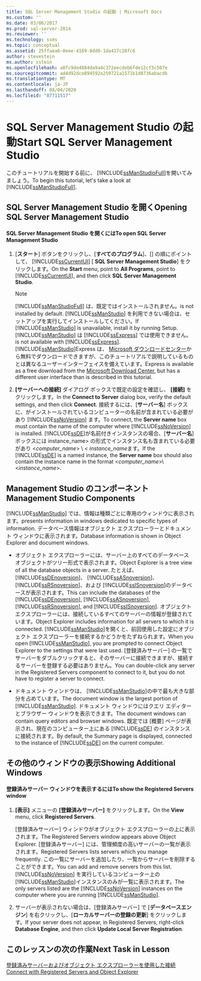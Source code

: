 ```yaml
---
title: SQL Server Management Studio の起動 | Microsoft Docs
ms.custom: ''
ms.date: 03/06/2017
ms.prod: sql-server-2014
ms.reviewer: ''
ms.technology: ssms
ms.topic: conceptual
ms.assetid: 25ffaea6-0eee-4169-8dd0-1da417c28fc6
author: stevestein
ms.author: sstein
ms.openlocfilehash: a8fc9de4884da9a4c372eecdeb6fde12cf3c507e
ms.sourcegitcommit: ad4d92dce894592a259721a1571b1d8736abacdb
ms.translationtype: MT
ms.contentlocale: ja-JP
ms.lasthandoff: 08/04/2020
ms.locfileid: "87711517"
---
```

# <a name="start-sql-server-management-studio"></a><span data-ttu-id="9c5a8-102">SQL Server Management Studio の起動</span><span class="sxs-lookup"><span data-stu-id="9c5a8-102">Start SQL Server Management Studio</span></span>
  <span data-ttu-id="9c5a8-103">このチュートリアルを開始する前に、 [!INCLUDE[ssManStudioFull](../../includes/ssmanstudiofull-md.md)]を開いてみましょう。</span><span class="sxs-lookup"><span data-stu-id="9c5a8-103">To begin this tutorial, let's take a look at [!INCLUDE[ssManStudioFull](../../includes/ssmanstudiofull-md.md)].</span></span>  
  
## <a name="opening-sql-server-management-studio"></a><span data-ttu-id="9c5a8-104">SQL Server Management Studio を開く</span><span class="sxs-lookup"><span data-stu-id="9c5a8-104">Opening SQL Server Management Studio</span></span>  
  
#### <a name="to-open-sql-server-management-studio"></a><span data-ttu-id="9c5a8-105">SQL Server Management Studio を開くには</span><span class="sxs-lookup"><span data-stu-id="9c5a8-105">To open SQL Server Management Studio</span></span>  
  
1.  <span data-ttu-id="9c5a8-106">[**スタート**] ボタンをクリックし、[**すべてのプログラム**]、[] の順にポイントして、 [!INCLUDE[ssCurrentUI](../../includes/sscurrentui-md.md)] [ **SQL Server Management Studio**] をクリックします。</span><span class="sxs-lookup"><span data-stu-id="9c5a8-106">On the **Start** menu, point to **All Programs**, point to [!INCLUDE[ssCurrentUI](../../includes/sscurrentui-md.md)], and then click **SQL Server Management Studio**.</span></span>  
  
    > [!NOTE]  
    >  [!INCLUDE[ssManStudioFull](../../includes/ssmanstudiofull-md.md)] <span data-ttu-id="9c5a8-107">は、既定ではインストールされません。</span><span class="sxs-lookup"><span data-stu-id="9c5a8-107">is not installed by default.</span></span> <span data-ttu-id="9c5a8-108">[!INCLUDE[ssManStudio](../../includes/ssmanstudio-md.md)] を利用できない場合は、セットアップを実行してインストールしてください。</span><span class="sxs-lookup"><span data-stu-id="9c5a8-108">If [!INCLUDE[ssManStudio](../../includes/ssmanstudio-md.md)] is unavailable, install it by running Setup.</span></span> [!INCLUDE[ssManStudio](../../includes/ssmanstudio-md.md)] <span data-ttu-id="9c5a8-109">は [!INCLUDE[ssExpress](../../includes/ssexpress-md.md)] では使用できません。</span><span class="sxs-lookup"><span data-stu-id="9c5a8-109">is not available with [!INCLUDE[ssExpress](../../includes/ssexpress-md.md)].</span></span> [!INCLUDE[ssManStudio](../../includes/ssmanstudio-md.md)]<span data-ttu-id="9c5a8-110">Express は、 [Microsoft ダウンロードセンター](https://www.microsoft.com/download/details.aspx?id=14630)から無料でダウンロードできますが、このチュートリアルで説明しているものとは異なるユーザーインターフェイスを備えています。</span><span class="sxs-lookup"><span data-stu-id="9c5a8-110">Express is available as a free download from the [Microsoft Download Center](https://www.microsoft.com/download/details.aspx?id=14630), but has a different user interface than is described in this tutorial.</span></span>  
  
2.  <span data-ttu-id="9c5a8-111">**[サーバーへの接続]** ダイアログ ボックスで既定の設定を確認し、 **[接続]** をクリックします。</span><span class="sxs-lookup"><span data-stu-id="9c5a8-111">In the **Connect to Server** dialog box, verify the default settings, and then click **Connect**.</span></span> <span data-ttu-id="9c5a8-112">接続するには、[**サーバー名**] ボックスに、がインストールされているコンピューターの名前が含まれている必要があり [!INCLUDE[ssNoVersion](../../includes/ssnoversion-md.md)] ます。</span><span class="sxs-lookup"><span data-stu-id="9c5a8-112">To connect, the **Server name** box must contain the name of the computer where [!INCLUDE[ssNoVersion](../../includes/ssnoversion-md.md)] is installed.</span></span> <span data-ttu-id="9c5a8-113">[!INCLUDE[ssDE](../../includes/ssde-md.md)]が名前付きインスタンスの場合、[**サーバー名**] ボックスには instance_name> の形式でインスタンス名も含まれている必要があり \<*computer_name*> \\ < *instance_name*ます。</span><span class="sxs-lookup"><span data-stu-id="9c5a8-113">If the [!INCLUDE[ssDE](../../includes/ssde-md.md)] is a named instance, the **Server name** box should also contain the instance name in the format \<*computer_name*>\\<*instance_name*>.</span></span>  
  
## <a name="management-studio-components"></a><span data-ttu-id="9c5a8-114">Management Studio のコンポーネント</span><span class="sxs-lookup"><span data-stu-id="9c5a8-114">Management Studio Components</span></span>  
 [!INCLUDE[ssManStudio](../../includes/ssmanstudio-md.md)] <span data-ttu-id="9c5a8-115">では、情報は種類ごとに専用のウィンドウに表示されます。</span><span class="sxs-lookup"><span data-stu-id="9c5a8-115">presents information in windows dedicated to specific types of information.</span></span> <span data-ttu-id="9c5a8-116">データベース情報はオブジェクト エクスプローラーとドキュメント ウィンドウに表示されます。</span><span class="sxs-lookup"><span data-stu-id="9c5a8-116">Database information is shown in Object Explorer and document windows.</span></span>  
  
-   <span data-ttu-id="9c5a8-117">オブジェクト エクスプローラーには、サーバー上のすべてのデータベース オブジェクトがツリー形式で表示されます。</span><span class="sxs-lookup"><span data-stu-id="9c5a8-117">Object Explorer is a tree view of all the database objects in a server.</span></span> <span data-ttu-id="9c5a8-118">たとえば、 [!INCLUDE[ssDEnoversion](../../includes/ssdenoversion-md.md)]、 [!INCLUDE[ssASnoversion](../../includes/ssasnoversion-md.md)]、 [!INCLUDE[ssRSnoversion](../../includes/ssrsnoversion-md.md)]、および [!INCLUDE[ssISnoversion](../../includes/ssisnoversion-md.md)]のデータベースが表示されます。</span><span class="sxs-lookup"><span data-stu-id="9c5a8-118">This can include the databases of the [!INCLUDE[ssDEnoversion](../../includes/ssdenoversion-md.md)], [!INCLUDE[ssASnoversion](../../includes/ssasnoversion-md.md)], [!INCLUDE[ssRSnoversion](../../includes/ssrsnoversion-md.md)], and [!INCLUDE[ssISnoversion](../../includes/ssisnoversion-md.md)].</span></span> <span data-ttu-id="9c5a8-119">オブジェクト エクスプローラーには、接続しているすべてのサーバーの情報が登録されています。</span><span class="sxs-lookup"><span data-stu-id="9c5a8-119">Object Explorer includes information for all servers to which it is connected.</span></span> <span data-ttu-id="9c5a8-120">[!INCLUDE[ssManStudio](../../includes/ssmanstudio-md.md)]を開くと、前回使用した設定にオブジェクト エクスプローラーを接続するかどうかをたずねられます。</span><span class="sxs-lookup"><span data-stu-id="9c5a8-120">When you open [!INCLUDE[ssManStudio](../../includes/ssmanstudio-md.md)], you are prompted to connect Object Explorer to the settings that were last used.</span></span> <span data-ttu-id="9c5a8-121">[登録済みサーバー] の一覧でサーバーをダブルクリックすると、そのサーバーに接続できますが、接続するサーバーを登録する必要はありません。</span><span class="sxs-lookup"><span data-stu-id="9c5a8-121">You can double-click any server in the Registered Servers component to connect to it, but you do not have to register a server to connect.</span></span>  
  
-   <span data-ttu-id="9c5a8-122">ドキュメント ウィンドウは、 [!INCLUDE[ssManStudio](../../includes/ssmanstudio-md.md)]の中で最も大きな部分を占めています。</span><span class="sxs-lookup"><span data-stu-id="9c5a8-122">The document window is the largest portion of [!INCLUDE[ssManStudio](../../includes/ssmanstudio-md.md)].</span></span> <span data-ttu-id="9c5a8-123">ドキュメント ウィンドウにはクエリ エディターとブラウザー ウィンドウを表示できます。</span><span class="sxs-lookup"><span data-stu-id="9c5a8-123">The document windows can contain query editors and browser windows.</span></span> <span data-ttu-id="9c5a8-124">既定では [概要] ページが表示され、現在のコンピューター上にある [!INCLUDE[ssDE](../../includes/ssde-md.md)] のインスタンスに接続されます。</span><span class="sxs-lookup"><span data-stu-id="9c5a8-124">By default, the Summary page is displayed, connected to the instance of [!INCLUDE[ssDE](../../includes/ssde-md.md)] on the current computer.</span></span>  
  
## <a name="showing-additional-windows"></a><span data-ttu-id="9c5a8-125">その他のウィンドウの表示</span><span class="sxs-lookup"><span data-stu-id="9c5a8-125">Showing Additional Windows</span></span>  
  
#### <a name="to-show-the-registered-servers-window"></a><span data-ttu-id="9c5a8-126">登録済みサーバー ウィンドウを表示するには</span><span class="sxs-lookup"><span data-stu-id="9c5a8-126">To show the Registered Servers window</span></span>  
  
1.  <span data-ttu-id="9c5a8-127">**[表示]** メニューの **[登録済みサーバー]** をクリックします。</span><span class="sxs-lookup"><span data-stu-id="9c5a8-127">On the **View** menu, click **Registered Servers**.</span></span>  
  
     <span data-ttu-id="9c5a8-128">[登録済みサーバー] ウィンドウがオブジェクト エクスプローラーの上に表示されます。</span><span class="sxs-lookup"><span data-stu-id="9c5a8-128">The Registered Servers window appears above Object Explorer.</span></span> <span data-ttu-id="9c5a8-129">[登録済みサーバー] には、管理頻度の高いサーバーの一覧が表示されます。</span><span class="sxs-lookup"><span data-stu-id="9c5a8-129">Registered Servers lists servers which you manage frequently.</span></span> <span data-ttu-id="9c5a8-130">この一覧にサーバーを追加したり、一覧からサーバーを削除することができます。</span><span class="sxs-lookup"><span data-stu-id="9c5a8-130">You can add and remove servers from this list.</span></span> <span data-ttu-id="9c5a8-131">[!INCLUDE[ssNoVersion](../../includes/ssnoversion-md.md)] を実行しているコンピューター上の [!INCLUDE[ssManStudio](../../includes/ssmanstudio-md.md)]インスタンスのみが一覧に表示されます。</span><span class="sxs-lookup"><span data-stu-id="9c5a8-131">The only servers listed are the [!INCLUDE[ssNoVersion](../../includes/ssnoversion-md.md)] instances on the computer where you are running [!INCLUDE[ssManStudio](../../includes/ssmanstudio-md.md)].</span></span>  
  
2.  <span data-ttu-id="9c5a8-132">サーバーが表示されない場合は、[登録済みサーバー] で [**データベースエンジン**] を右クリックし、[**ローカルサーバーの登録の更新**] をクリックします。</span><span class="sxs-lookup"><span data-stu-id="9c5a8-132">If your server does not appear, in Registered Servers, right-click **Database Engine**, and then click **Update Local Server Registration**.</span></span>  
  
## <a name="next-task-in-lesson"></a><span data-ttu-id="9c5a8-133">このレッスンの次の作業</span><span class="sxs-lookup"><span data-stu-id="9c5a8-133">Next Task in Lesson</span></span>  
 [<span data-ttu-id="9c5a8-134">登録済みサーバーおよびオブジェクト エクスプローラーを使用した接続</span><span class="sxs-lookup"><span data-stu-id="9c5a8-134">Connect with Registered Servers and Object Explorer</span></span>](../object/object-explorer.md)  
  
  
